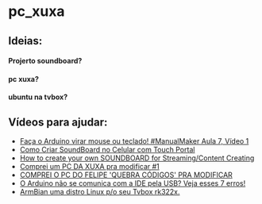 # pc_xuxa

<h2>Ideias:</h2>
<h4>Projerto soundboard?</h4>
<h4>pc xuxa? </h4>
<h4>ubuntu na tvbox?</h4>


<h2>Vídeos para ajudar:</h2>
<ul>
    <li>
        <a href="https://www.youtube.com/watch?v=xvYE1H9gv_s">Faça o Arduino virar mouse ou teclado! #ManualMaker Aula 7, Vídeo 1</a>  
    </li>
    <li>
        <a href="https://www.youtube.com/watch?v=T5L-ZfdgRSA">Como Criar SoundBoard no Celular com Touch Portal</a>  
    </li>
    <li>
        <a href="https://www.youtube.com/watch?v=oIVqbh9Ra90">How to create your own SOUNDBOARD for Streaming/Content Creating</a>  
    </li>
    <li>
        <a href="https://www.youtube.com/watch?v=SMMnZ6wJhF0">Comprei um PC DA XUXA pra modificar #1</a>  
    </li>
    <li>
        <a href="https://www.youtube.com/watch?v=AYUaAQsXpFU">COMPREI O PC DO FELIPE 'QUEBRA CÓDIGOS' PRA MODIFICAR</a>  
    </li>
    <li>
        <a href="https://www.youtube.com/watch?v=av6aCQsHnx4">O Arduino não se comunica com a IDE pela USB? Veja esses 7 erros!</a>  
    </li>
    <li>
        <a href="https://www.youtube.com/watch?v=OMuoUVIoBBo">ArmBian uma distro Linux p/o seu Tvbox rk322x.</a>
    </li>
</ul>


